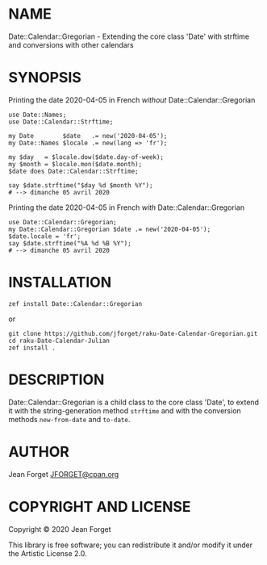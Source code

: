 NAME
====

Date::Calendar::Gregorian - Extending the core class 'Date' with strftime and conversions with other calendars

SYNOPSIS
========

Printing the date 2020-04-05 in French _without_ Date::Calendar::Gregorian

```perl6
use Date::Names;
use Date::Calendar::Strftime;

my Date        $date   .= new('2020-04-05');
my Date::Names $locale .= new(lang => 'fr');

my $day   = $locale.dow($date.day-of-week);
my $month = $locale.mon($date.month);
$date does Date::Calendar::Strftime;

say $date.strftime("$day %d $month %Y");
# --> dimanche 05 avril 2020
```

Printing the date 2020-04-05 in French _with_ Date::Calendar::Gregorian

```perl6
use Date::Calendar::Gregorian;
my Date::Calendar::Gregorian $date .= new('2020-04-05');
$date.locale = 'fr';
say $date.strftime("%A %d %B %Y");
# --> dimanche 05 avril 2020
```

INSTALLATION
============

```shell
zef install Date::Calendar::Gregorian
```

or

```shell
git clone https://github.com/jforget/raku-Date-Calendar-Gregorian.git
cd raku-Date-Calendar-Julian
zef install .
```

DESCRIPTION
===========

Date::Calendar::Gregorian is a  child class to the  core class 'Date',
to extend it with the string-generation method `strftime` and with the
conversion methods `new-from-date` and `to-date`.

AUTHOR
======

Jean Forget <JFORGET@cpan.org>

COPYRIGHT AND LICENSE
=====================

Copyright © 2020 Jean Forget

This library is  free software; you can redistribute  it and/or modify
it under the Artistic License 2.0.

